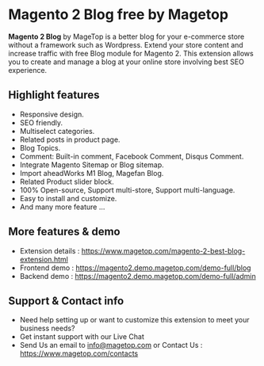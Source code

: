 # Magento 2 Blog free by Magetop

**Magento 2 Blog** by MageTop is a better blog for your e-commerce store without a framework such as Wordpress. Extend your store content and increase traffic with free Blog module for Magento 2. This extension allows you to create and manage a blog at your online store involving best SEO experience.


## Highlight features

- Responsive design.
- SEO friendly.
- Multiselect categories.
- Related posts in product page.
- Blog Topics.
- Comment: Built-in comment, Facebook Comment, Disqus Comment.
- Integrate Magento Sitemap or Blog sitemap.
- Import aheadWorks M1 Blog, Magefan Blog.
- Related Product slider block.
- 100% Open-source, Support multi-store, Support multi-language.
- Easy to install and customize.
- And many more feature ...

## More features & demo

- Extension details : https://www.magetop.com/magento-2-best-blog-extension.html
- Frontend demo : https://magento2.demo.magetop.com/demo-full/blog
- Backend demo : https://magento2.demo.magetop.com/demo-full/admin

## Support & Contact info

- Need help setting up or want to customize this extension to meet your business needs? 
- Get instant support with our Live Chat
- Send Us an email to info@magetop.com or Contact Us : https://www.magetop.com/contacts

